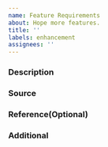 ```yaml
---
name: Feature Requirements
about: Hope more features.
title: ''
labels: enhancement 
assignees: ''
---
```


### **Description**

[//]: # (Briefly describe the features you want.)

### **Source**

[//]: # (A brief description of why you need this feature.)

### **Reference**(Optional)

[//]: # (If there is a reference to the relevant functions, such as text, screenshots, please provide it to us.)

### **Additional**

[//]: # (If there's a small detail that needs attention, let us know here.)
